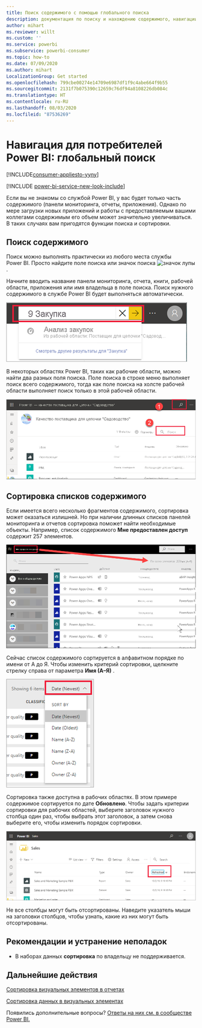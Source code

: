 ```yaml
---
title: Поиск содержимого с помощью глобального поиска
description: документация по поиску и нахождению содержимого, навигации по содержимому в службе Power BI
author: mihart
ms.reviewer: willt
ms.custom: ''
ms.service: powerbi
ms.subservice: powerbi-consumer
ms.topic: how-to
ms.date: 07/09/2020
ms.author: mihart
LocalizationGroup: Get started
ms.openlocfilehash: 799cbe00274e14709e6987df1f9c4abe664f9b55
ms.sourcegitcommit: 2131f7b075390c12659c76df94a8108226db084c
ms.translationtype: HT
ms.contentlocale: ru-RU
ms.lasthandoff: 08/03/2020
ms.locfileid: "87536269"
---
```

# <a name="navigation-for-power-bi-consumers-global-search"></a>Навигация для потребителей Power BI: глобальный поиск

[!INCLUDE[consumer-appliesto-yyny](../includes/consumer-appliesto-yyny.md)]

[!INCLUDE [power-bi-service-new-look-include](../includes/power-bi-service-new-look-include.md)]


Если вы не знакомы со службой Power BI, у вас будет только часть содержимого (панели мониторинга, отчеты, приложения). Однако по мере загрузки новых приложений и работы с предоставляемым вашими коллегами содержимым его объем может значительно увеличиваться. В таких случаях вам пригодятся функции поиска и сортировки.

## <a name="searching-for-content"></a>Поиск содержимого
 Поиск можно выполнять практически из любого места службы Power BI. Просто найдите поле поиска или значок поиска ![значок лупы](./media/end-user-search-sort/power-bi-search-icon.png).

 Начните вводить название панели мониторинга, отчета, книги, рабочей области, приложения или имя владельца в поле поиска. Поиск нужного содержимого в службе Power BI будет выполняться автоматически. 

 ![Поиск отчета](./media/end-user-search-sort/power-bi-search-field.png) 

 В некоторых областях Power BI, таких как рабочие области, можно найти два разных поля поиска. Поле поиска в строке меню выполняет поиск всего содержимого, тогда как поле поиска на холсте рабочей области выполняет поиск только в этой рабочей области.

 ![Поиск в рабочей области](./media/end-user-search-sort/power-bi-search-fields.png) 

## <a name="sorting-content-lists"></a>Сортировка списков содержимого

Если имеется всего несколько фрагментов содержимого, сортировка может оказаться излишней.  Но при наличии длинных списков панелей мониторинга и отчетов сортировка поможет найти необходимые объекты. Например, список содержимого **Мне предоставлен доступ** содержит 257 элементов. 

![список содержимого с общим доступом](./media/end-user-search-sort/power-bi-all-shared.png)

Сейчас список содержимого сортируется в алфавитном порядке по имени от А до Я. Чтобы изменить критерий сортировки, щелкните стрелку справа от параметра **Имя (А–Я)** .

![раскрывающееся меню сортировки](./media/end-user-search-sort/power-bi-sort-date.png)


Сортировка также доступна в рабочих областях. В этом примере содержимое сортируется по дате **Обновлено**. Чтобы задать критерии сортировки для рабочих областей, выберите заголовок нужного столбца один раз, чтобы выбрать этот заголовок, а затем снова выберите его, чтобы изменить порядок сортировки. 

![Поиск отчета](./media/end-user-search-sort/power-bi-workspace-sort.png)

Не все столбцы могут быть отсортированы. Наведите указатель мыши на заголовки столбцов, чтобы узнать, какие из них могут быть отсортированы.


## <a name="considerations-and-troubleshooting"></a>Рекомендации и устранение неполадок
* В наборах данных **сортировка** по владельцу не поддерживается.

## <a name="next-steps"></a>Дальнейшие действия
[Сортировка визуальных элементов в отчетах](end-user-change-sort.md)

[Сортировка данных в визуальных элементах](end-user-change-sort.md)

Появились дополнительные вопросы? [Ответы на них см. в сообществе Power BI.](https://community.powerbi.com/)
